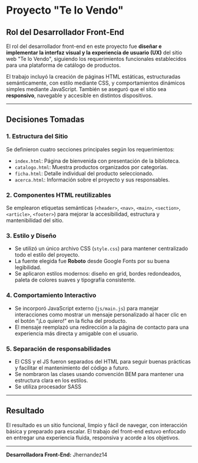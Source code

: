 # Proyecto "Te lo Vendo"

## Rol del Desarrollador Front-End

El rol del desarrollador front-end en este proyecto fue **diseñar e implementar la interfaz visual y la experiencia de usuario (UX)** del sitio web "Te lo Vendo", siguiendo los requerimientos funcionales establecidos para una plataforma de catálogo de productos.

El trabajo incluyó la creación de páginas HTML estáticas, estructuradas semánticamente, con estilo mediante CSS, y comportamientos dinámicos simples mediante JavaScript. También se aseguró que el sitio sea **responsivo**, navegable y accesible en distintos dispositivos.

---

## Decisiones Tomadas

### 1. **Estructura del Sitio**
Se definieron cuatro secciones principales según los requerimientos:

- `index.html`: Página de bienvenida con presentación de la biblioteca.
- `catalogo.html`: Muestra productos organizados por categorías.
- `ficha.html`: Detalle individual del producto seleccionado.
- `acerca.html`: Información sobre el proyecto y sus responsables.

### 2. **Componentes HTML reutilizables**
Se emplearon etiquetas semánticas (`<header>`, `<nav>`, `<main>`, `<section>`, `<article>`, `<footer>`) para mejorar la accesibilidad, estructura y mantenibilidad del sitio.

### 3. **Estilo y Diseño**
- Se utilizó un único archivo CSS (`style.css`) para mantener centralizado todo el estilo del proyecto.
- La fuente elegida fue **Roboto** desde Google Fonts por su buena legibilidad.
- Se aplicaron estilos modernos: diseño en grid, bordes redondeados, paleta de colores suaves y tipografía consistente.

### 4. **Comportamiento Interactivo**
- Se incorporó JavaScript externo (`js/main.js`) para manejar interacciones como mostrar un mensaje personalizado al hacer clic en el botón “¡Lo quiero!” en la ficha del producto.
- El mensaje reemplazó una redirección a la página de contacto para una experiencia más directa y amigable con el usuario.

### 5. **Separación de responsabilidades**
- El CSS y el JS fueron separados del HTML para seguir buenas prácticas y facilitar el mantenimiento del código a futuro.
- Se nombraron las clases usando convención BEM para mantener una estructura clara en los estilos.
- Se utiliza procesador SASS 

---

## Resultado
El resultado es un sitio funcional, limpio y fácil de navegar, con interacción básica y preparado para escalar. El trabajo del front-end estuvo enfocado en entregar una experiencia fluida, responsiva y acorde a los objetivos.

---

**Desarrolladora Front-End:** Jhernandez14